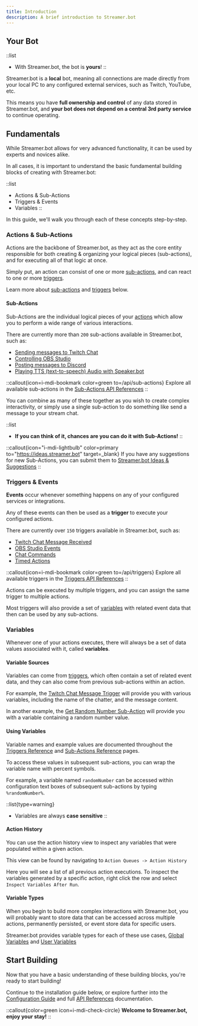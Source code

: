 ```yaml
---
title: Introduction
description: A brief introduction to Streamer.bot
---
```


## Your Bot
::list
- With Streamer.bot, the bot is **yours**!
::

Streamer.bot is a **local** bot, meaning all connections are made directly from your local PC to any configured external services, such as Twitch, YouTube, etc.

This means you have **full ownership and control** of any data stored in Streamer.bot, and **your bot does not depend on a central 3rd party service** to continue operating.

## Fundamentals
While Streamer.bot allows for very advanced functionality, it can be used by experts and novices alike.

In all cases, it is important to understand the basic fundamental building blocks of creating with Streamer.bot:

::list
- Actions & Sub-Actions
- Triggers & Events
- Variables
::

In this guide, we'll walk you through each of these concepts step-by-step.

### Actions & Sub-Actions
Actions are the backbone of Streamer.bot, as they act as the core entity responsible for both creating & organizing your logical pieces (sub-actions), and for executing all of that logic at once.

Simply put, an action can consist of one or more [sub-actions](#actions-sub-actions), and can react to one or more [triggers](#triggers-events).

Learn more about [sub-actions](#actions-sub-actions) and [triggers](#triggers-events) below.

#### Sub-Actions
Sub-Actions are the individual logical pieces of your [actions](#actions-sub-actions) which allow you to perform a wide range of various interactions.

There are currently more than `200` sub-actions available in Streamer.bot, such as:
- [Sending messages to Twitch Chat](/api/sub-actions/twitch/chat/send-message-to-channel)
- [Controlling OBS Studio](/api/sub-actions/obs)
- [Posting messages to Discord](/api/sub-actions/integrations/discord)
- [Playing TTS (text-to-speech) Audio with Speaker.bot](/api/sub-actions/integrations/speakerbot)

::callout{icon=i-mdi-bookmark color=green to=/api/sub-actions}
Explore all available sub-actions in the [Sub-Actions API References](/api/sub-actions)
::

You can combine as many of these together as you wish to create complex interactivity, or simply use a single sub-action to do something like send a message to your stream chat.

::list
 - **If you can think of it, chances are you can do it with Sub-Actions!**
::

::callout{icon="i-mdi-lightbulb" color=primary to="https://ideas.streamer.bot" target=_blank}
If you have any suggestions for new Sub-Actions, you can submit them to [Streamer.bot Ideas & Suggestions](https://ideas.streamer.bot)
::

### Triggers & Events
**Events** occur whenever something happens on any of your configured services or integrations.

Any of these events can then be used as a **trigger** to execute your configured actions.

There are currently over `150` triggers available in Streamer.bot, such as:
- [Twitch Chat Message Received](/api/triggers/twitch/chat-message)
- [OBS Studio Events](/api/triggers/obs/event)
- [Chat Commands](/api/triggers/core/commands/command-triggered)
- [Timed Actions](/api/triggers/core/timed-actions)

::callout{icon=i-mdi-bookmark color=green to=/api/triggers}
Explore all available triggers in the [Triggers API References](/api/triggers)
::

Actions can be executed by multiple triggers, and you can assign the same trigger to multiple actions.

Most triggers will also provide a set of [variables](#variables) with related event data that then can be used by any sub-actions.

### Variables
Whenever one of your actions executes, there will always be a set of data values associated with it, called **variables**.

#### Variable Sources
Variables can come from [triggers](#triggers-events), which often contain a set of related event data, and they can also come from previous sub-actions within an action.

For example, the [Twitch Chat Message Trigger](/api/triggers/twitch/chat-message) will provide you with various variables, including the name of the chatter, and the message content.

In another example, the [Get Random Number Sub-Action](/api/sub-actions/core/logic/get-random-number) will provide you with a variable containing a random number value.

#### Using Variables
Variable names and example values are documented throughout the [Triggers Reference](/api/triggers) and [Sub-Actions Reference](/api/sub-actions) pages.

To access these values in subsequent sub-actions, you can wrap the variable name with percent symbols.

For example, a variable named `randomNumber` can be accessed within configuration text boxes of subsequent sub-actions by typing `%randomNumber%`.

::list{type=warning}
- Variables are always **case sensitive**
::

#### Action History
You can use the action history view to inspect any variables that were populated within a given action.

This view can be found by navigating to `Action Queues -> Action History`

Here you will see a list of all previous action executions. To inspect the variables generated by a specific action, right click the row and select `Inspect Variables After Run`.

#### Variable Types
When you begin to build more complex interactions with Streamer.bot, you will probably want to store data that can be accessed across multiple actions, permanently persisted, or event store data for specific users.

Streamer.bot provides variable types for each of these use cases, [Global Variables](/guide/variables#global-variables) and [User Variables](/guide/variables#user-variables)

## Start Building
Now that you have a basic understanding of these building blocks, you're ready to start building!

Continue to the installation guide below, or explore further into the [Configuration Guide](/guide) and full [API References](/api) documentation.

::callout{color=green icon=i-mdi-check-circle}
**Welcome to Streamer.bot, enjoy your stay!**
::